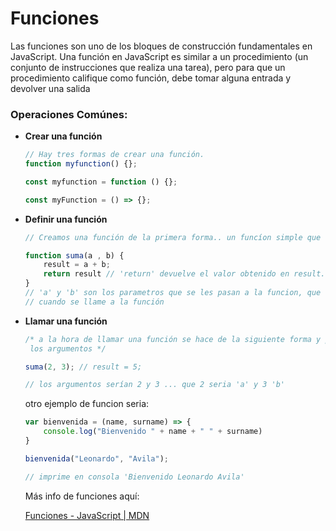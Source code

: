 # Funciones

Las funciones son uno de los bloques de construcción fundamentales en JavaScript. Una función en JavaScript es similar a un procedimiento (un conjunto de instrucciones que realiza una tarea), pero para que un procedimiento califique como función, debe tomar alguna entrada y devolver una salida

### ****************************************Operaciones Comúnes:****************************************

- ************************************Crear una función************************************
    
    ```jsx
    // Hay tres formas de crear una función.
    function myfunction() {};
    
    const myfunction = function () {};
    
    const myFunction = () => {};
    ```
    
- ******************Definir una función******************
    
    ```jsx
    // Creamos una función de la primera forma.. un funcíon simple que sumará dos numeros.
    
    function suma(a , b) {
    	result = a + b;
    	return result // 'return' devuelve el valor obtenido en result.
    } 
    // 'a' y 'b' son los parametros que se les pasan a la funcion, que se lo pasará
    // cuando se llame a la función
    ```
    
- **********************Llamar una función**********************
    
    ```jsx
    /* a la hora de llamar una función se hace de la siguiente forma y pasando 
     los argumentos */
    
    suma(2, 3); // result = 5;
    
    // los argumentos serían 2 y 3 ... que 2 seria 'a' y 3 'b'
    ```
    
    otro ejemplo de funcion seria:
    
    ```jsx
    var bienvenida = (name, surname) => {
    	console.log("Bienvenido " + name + " " + surname)
    }
    
    bienvenida("Leonardo", "Avila");
    
    // imprime en consola 'Bienvenido Leonardo Avila'
    ```
    
    Más info de funciones aquí:
    
    [Funciones - JavaScript | MDN](https://developer.mozilla.org/es/docs/Web/JavaScript/Guide/Functions#llamar_funciones)